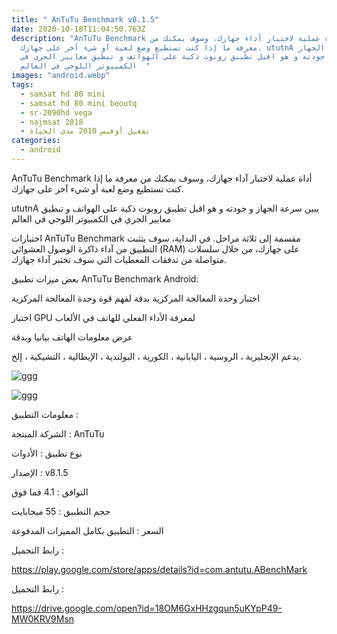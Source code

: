 ```yaml
---
title: " AnTuTu Benchmark v8.1.5"
date: 2020-10-18T11:04:50.763Z
description: "AnTuTu Benchmark أداة عملية لاختبار آداء جهازك، وسوف يمكنك من
  معرفة ما إذا كنت تستطيع وضع لعبة أو شيء آخر على جهازك. ututnA يبين سرعة الجهاز
  و جودته و هو اقبل تطيبق روبوت ذكية على الهواتف و تبطيق معايير الجري في
  الكمبيوتر اللوحي في العالم  "
images: "android.webp"
tags:
  - samsat hd 80 mini
  - samsat hd 80 mini beoutq
  - sr-2090hd vega
  - najmsat 2018
  - تفعيل أوفيس 2010 مدى الحياة
categories:
  - android
---
```

<!--StartFragment-->

AnTuTu Benchmark أداة عملية لاختبار آداء جهازك، وسوف يمكنك من معرفة ما إذا كنت تستطيع وضع لعبة أو شيء آخر على جهازك.

ututnA يبين سرعة الجهاز و جودته و هو اقبل تطيبق روبوت ذكية على الهواتف و تبطيق معايير الجري في الكمبيوتر اللوحي في العالم



اختبارات AnTuTu Benchmark مقسمة إلى ثلاثة مراحل. في البداية، سوف يتثبت التطبيق من آداء ذاكرة الوصول العشوائي (RAM) على جهازك، من خلال سلسلات متواصلة من تدفقات المعطيات التي سوف تختبر آداء جهازك.

بعض ميزات تطبيق AnTuTu Benchmark Android:

اختبار وحدة المعالجة المركزية بدقة لفهم قوة وحدة المعالجة المركزية

اختبار GPU لمعرفة الأداء الفعلي للهاتف في الألعاب

عرض معلومات الهاتف بيانيا وبدقة

يدعم الإنجليزية ، الروسية ، اليابانية ، الكورية ، البولندية ، الإيطالية ، التشيكية ، إلخ.

![ggg](https://3.bp.--%20/#%20%D9%88%D8%B5%D9%84%D8%A9%20%D9%85%D9%85%D9%86%D9%88%D8%B9%D8%A9%201057%20#%20--/-Bk3vI__h3Fk/XIEbkhLKlQI/AAAAAAAA8po/XFhgXwDqRKQjL5eTQu9SwpRnRGhmriZ8wCLcBGAs/s400/unnamed%2B%252869%2529.jpg)

![ggg](https://encrypted-tbn0.gstatic.com/images?q=tbn%3AANd9GcQ3CLmISgCtJTDexun8fvJAKKiHZaYGmd1ytA&usqp=CAU)

معلومات التطبيق :

الشركة المنتجة : AnTuTu‏

نوع تطبيق : الأدوات

الإصدار : v8.1.5

التوافق : 4.1 فما فوق

حجم التطبيق : 55 ميجابايت

السعر : التطبيق بكامل المميزات المدفوعة



رابط التحميل :

<https://play.google.com/store/apps/details?id=com.antutu.ABenchMark>

رابط التحميل :

<https://drive.google.com/open?id=18OM6GxHHzgqun5uKYpP49-MW0KRV9Msn>

<!--EndFragment-->